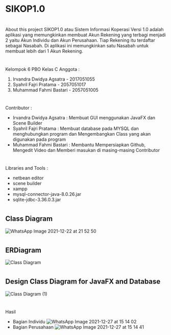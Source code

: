 # SIKOP1.0

# 
About this project
SIKOP1.0 atau Sistem Informasi Koperasi Versi 1.0 adalah aplikasi yang memungkinkan membuat Akun Rekening yang terbagi menjadi 2 yaitu Akun Individu dan Akun Perusahaan. Tiap Rekening itu terdaftar sebagai Nasabah. Di aplikasi ini memungkinkan satu Nasabah untuk membuat lebih dari 1 Akun Rekening.  

# 
Kelompok 6 PBO Kelas C
Anggota :
1. Irvandra Dwidya Agsatra - 2017051055
2. Syahril Fajri Pratama - 2057051017
3. Muhammad Fahmi Bastari - 2057051005

# 
Contributor :
- Irvandra Dwidya Agsatra : Membuat GUI menggunakan JavaFX dan Scene Builder
- Syahril Fajri Pratama   : Membuat database pada MYSQL dan menghubungkan program dan Mengembangkan Class yang akan digunakan pada program
- Muhammad Fahmi Bastari  : Membantu Mempersiapkan Github, Mengedit Video dan Memberi masukan di masing-masing Contributor 

# 
Libraries and Tools :
- netbean editor
- scene builder
- xampp
- mysql-connector-java-8.0.26.jar
- sqlite-jdbc-3.36.0.3.jar

#
Class Diagram
-
![WhatsApp Image 2021-12-22 at 21 52 50](https://user-images.githubusercontent.com/83504513/147445084-e6591d12-481e-4e62-83eb-a2f318ad5944.jpeg)

#
ERDiagram
- 
![Class Diagram](https://user-images.githubusercontent.com/83504513/147444865-12d5106b-5285-49d6-adbc-7b9e07b411eb.png)

#
Design Class Diagram for JavaFX and Database 
-
![Class Diagram (1)](https://user-images.githubusercontent.com/83504513/147449517-ea9de7f2-e6cc-4bea-ab60-0e7cb19f18d3.png)

#
Hasil
- Bagian Individu
![WhatsApp Image 2021-12-27 at 15 14 02](https://user-images.githubusercontent.com/83504513/147450735-af09299d-5f0f-4a40-9f37-c403323e1ddd.jpeg)
- Bagian Perusahaan
![WhatsApp Image 2021-12-27 at 15 14 41](https://user-images.githubusercontent.com/83504513/147450771-e0b005f4-93b2-4a55-b027-b3d80fb49743.jpeg)
